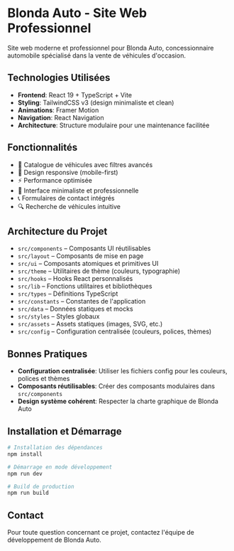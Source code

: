 # Blonda Auto - Site Web Professionnel

Site web moderne et professionnel pour Blonda Auto, concessionnaire automobile spécialisé dans la vente de véhicules d'occasion.

## Technologies Utilisées

- **Frontend**: React 19 + TypeScript + Vite
- **Styling**: TailwindCSS v3 (design minimaliste et clean)
- **Animations**: Framer Motion
- **Navigation**: React Navigation
- **Architecture**: Structure modulaire pour une maintenance facilitée

## Fonctionnalités

- 🚗 Catalogue de véhicules avec filtres avancés
- 📱 Design responsive (mobile-first)
- ⚡ Performance optimisée
- 🎨 Interface minimaliste et professionnelle
- 📞 Formulaires de contact intégrés
- 🔍 Recherche de véhicules intuitive

## Architecture du Projet

- `src/components` – Composants UI réutilisables
- `src/layout` – Composants de mise en page
- `src/ui` – Composants atomiques et primitives UI
- `src/theme` – Utilitaires de thème (couleurs, typographie)
- `src/hooks` – Hooks React personnalisés
- `src/lib` – Fonctions utilitaires et bibliothèques
- `src/types` – Définitions TypeScript
- `src/constants` – Constantes de l'application
- `src/data` – Données statiques et mocks
- `src/styles` – Styles globaux
- `src/assets` – Assets statiques (images, SVG, etc.)
- `src/config` – Configuration centralisée (couleurs, polices, thèmes)

## Bonnes Pratiques

- **Configuration centralisée**: Utiliser les fichiers config pour les couleurs, polices et thèmes
- **Composants réutilisables**: Créer des composants modulaires dans `src/components`
- **Design système cohérent**: Respecter la charte graphique de Blonda Auto

## Installation et Démarrage

```bash
# Installation des dépendances
npm install

# Démarrage en mode développement
npm run dev

# Build de production
npm run build
```

## Contact

Pour toute question concernant ce projet, contactez l'équipe de développement de Blonda Auto.